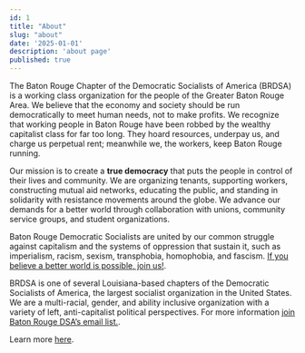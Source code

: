 ```yaml
---
id: 1
title: "About"
slug: "about"
date: '2025-01-01'
description: 'about page'
published: true
---
```


The Baton Rouge Chapter of the Democratic Socialists of America (BRDSA) is a working class organization for the people of the Greater Baton Rouge Area. We believe that the economy and society should be run democratically to meet human needs, not to make profits. We recognize that working people in Baton Rouge have been robbed by the wealthy capitalist class for far too long. They hoard resources, underpay us, and charge us perpetual rent; meanwhile we, the workers, keep Baton Rouge running.

Our mission is to create a **true democracy** that puts the people in control of their lives and community. We are organizing tenants, supporting workers, constructing mutual aid networks, educating the public, and standing in solidarity with resistance movements around the globe. We advance our demands for a better world through collaboration with unions, community service groups, and student organizations.

Baton Rouge Democratic Socialists are united by our common struggle against capitalism and the systems of oppression that sustain it, such as imperialism, racism, sexism, transphobia, homophobia, and fascism. [If you believe a better world is possible, join us!](https://act.dsausa.org/donate/membership/?source=Baton%20Rouge).

BRDSA is one of several Louisiana-based chapters of the Democratic Socialists of America, the largest socialist organization in the United States. We are a multi-racial, gender, and ability inclusive organization with a variety of left, anti-capitalist political perspectives. For more information [join Baton Rouge DSA’s email list.](https://actionnetwork.org/forms/join-brdsa).

Learn more [here](../get-involved/).
